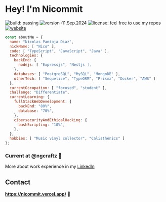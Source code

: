 # Hey! I'm Nicommit
![build: passing](https://img.shields.io/badge/build-passing-success) ![version :11.Sep.2024](https://img.shields.io/badge/version-11.Sep.2024-informational) [![license: feel free to use my repos](https://img.shields.io/badge/license-feel%20free%20to%20use%20my%20repos-success)](https://github.com/niccommit) [![website](https://img.shields.io/badge/website-informational)](https://nicommit.vercel.app)

```js
const aboutMe = {
  name: "Nicolas Pantoja Diaz",
  nickName: [ "Nico" ],
  code: [ "TypeScript", "JavaScript", "Java" ],
  technologies: {
    backEnd: {
      nodejs: [ "Expressjs", "Nestjs ],
    },
    databases: [ "PostgreSQL", "MySQL", "MongoDB" ],  
    otherTech: [ "Sequelize", "TypeORM", "Prisma", "Docker", "AWS" ]
  },
  currentOccupation: [ "focused", "student" ],
  challenge: "Differentiate",
  currentLearning: {
    fullStackWebDevelopment: {
      backEnd: "80%",
      database: "70%",
    },
    cibersecurityAndEthicalHacking: {
      bashScripting: "10%",
    },
  },
  hobbies: [ "Music vinyl collector", "Calisthenics" ]
};
```

### Current at @ngcraftz 👔

More about work experience in my [LinkedIn](https://www.linkedin.com/in/nicopantojadiaz/)

## Contact
**https://nicommit.vercel.app/** 🚡
